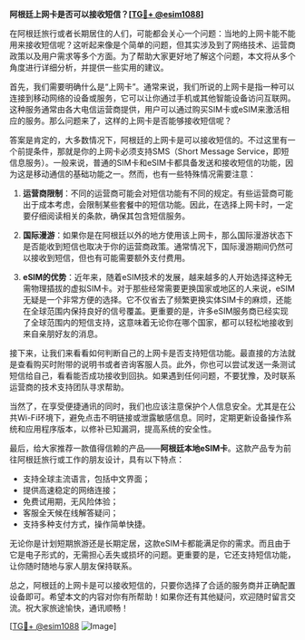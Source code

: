 **阿根廷上网卡是否可以接收短信？[[TG💪+ @esim1088](https://t.me/s/esim1088)]**

在阿根廷旅行或者长期居住的人们，可能都会关心一个问题：当地的上网卡能不能用来接收短信呢？这听起来像是个简单的问题，但其实涉及到了网络技术、运营商政策以及用户需求等多个方面。为了帮助大家更好地了解这个问题，本文将从多个角度进行详细分析，并提供一些实用的建议。

首先，我们需要明确什么是“上网卡”。通常来说，我们所说的上网卡是指一种可以连接到移动网络的设备或服务，它可以让你通过手机或其他智能设备访问互联网。这种服务通常由各大电信运营商提供，用户可以通过购买SIM卡或eSIM来激活相应的服务。那么问题来了，这样的上网卡是否能够接收短信呢？

答案是肯定的，大多数情况下，阿根廷的上网卡是可以接收短信的。不过这里有一个前提条件，那就是你的上网卡必须支持SMS（Short Message Service，即短信息服务）。一般来说，普通的SIM卡和eSIM卡都具备发送和接收短信的功能，因为这是移动通信的基础功能之一。然而，也有一些特殊情况需要注意：

1. **运营商限制**：不同的运营商可能会对短信功能有不同的规定。有些运营商可能出于成本考虑，会限制某些套餐中的短信功能。因此，在选择上网卡时，一定要仔细阅读相关的条款，确保其包含短信服务。

2. **国际漫游**：如果你是在阿根廷以外的地方使用该上网卡，那么国际漫游状态下是否能收到短信也取决于你的运营商政策。通常情况下，国际漫游期间仍然可以接收到短信，但也有可能需要额外支付费用。

3. **eSIM的优势**：近年来，随着eSIM技术的发展，越来越多的人开始选择这种无需物理插拔的虚拟SIM卡。对于那些经常需要更换国家或地区的人来说，eSIM无疑是一个非常方便的选择。它不仅省去了频繁更换实体SIM卡的麻烦，还能在全球范围内保持良好的信号覆盖。更重要的是，许多eSIM服务商已经实现了全球范围内的短信支持，这意味着无论你在哪个国家，都可以轻松地接收到来自亲朋好友的消息。

接下来，让我们来看看如何判断自己的上网卡是否支持短信功能。最直接的方法就是查看购买时附带的说明书或者咨询客服人员。此外，你也可以尝试发送一条测试短信给自己，看看能否成功接收到回执。如果遇到任何问题，不要犹豫，及时联系运营商的技术支持团队寻求帮助。

当然了，在享受便捷通讯的同时，我们也应该注意保护个人信息安全。尤其是在公共Wi-Fi环境下，避免点击不明链接或泄露敏感信息。同时，定期更新设备操作系统和应用程序版本，以修补已知漏洞，提高系统的安全性。

最后，给大家推荐一款值得信赖的产品——**阿根廷本地eSIM卡**。这款产品专为前往阿根廷旅行或工作的朋友设计，具有以下特点：
- 支持全球主流语言，包括中文界面；
- 提供高速稳定的网络连接；
- 免费试用期，无风险体验；
- 客服全天候在线解答疑问；
- 支持多种支付方式，操作简单快捷。

无论你是计划短期旅游还是长期定居，这款eSIM卡都能满足你的需求。而且由于它是电子形式的，无需担心丢失或损坏的问题。更重要的是，它还支持短信功能，让你随时随地与家人朋友保持联系。

总之，阿根廷的上网卡是可以接收短信的，只要你选择了合适的服务商并正确配置设备即可。希望本文的内容对你有所帮助！如果你还有其他疑问，欢迎随时留言交流。祝大家旅途愉快，通讯顺畅！

[[TG💪+ @esim1088](https://t.me/s/esim1088) ![Image](https://i.postimg.cc/4NQfJmqS/Snipaste-2025-05-13-00-14-12.png)]